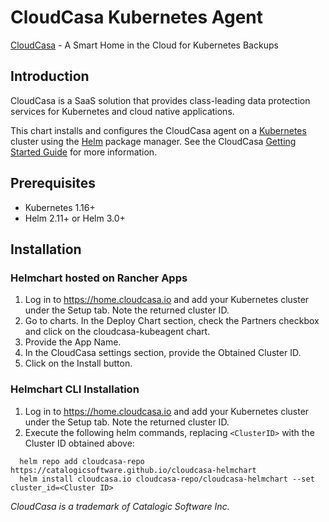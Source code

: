 # CloudCasa Kubernetes Agent

[CloudCasa](https://cloudcasa.io) - A Smart Home in the Cloud for Kubernetes Backups

## Introduction

CloudCasa is a SaaS solution that provides class-leading data protection services for Kubernetes and cloud native applications.

This chart installs and configures the CloudCasa agent on a [Kubernetes](http://kubernetes.io) cluster using the [Helm](https://helm.sh) package manager.
See the CloudCasa [Getting Started Guide](https://cloudcasa.io/get-started) for more information.

## Prerequisites

- Kubernetes 1.16+
- Helm 2.11+ or Helm 3.0+

## Installation

### Helmchart hosted on Rancher Apps

1. Log in to https://home.cloudcasa.io and add your Kubernetes cluster under the Setup tab. Note the returned cluster ID.
2. Go to charts. In the Deploy Chart section, check the Partners checkbox and click on the cloudcasa-kubeagent chart.
3. Provide the App Name.
4. In the CloudCasa settings section, provide the Obtained Cluster ID.
5. Click on the Install button.

### Helmchart CLI Installation

1. Log in to https://home.cloudcasa.io and add your Kubernetes cluster under the Setup tab. Note the returned cluster ID.
2. Execute the following helm commands, replacing ```<ClusterID>``` with the Cluster ID obtained above:
```
  helm repo add cloudcasa-repo https://catalogicsoftware.github.io/cloudcasa-helmchart
  helm install cloudcasa.io cloudcasa-repo/cloudcasa-helmchart --set cluster_id=<Cluster ID>
```

*CloudCasa is a trademark of Catalogic Software Inc.*
